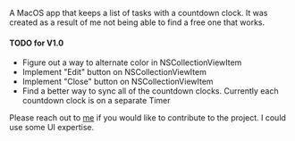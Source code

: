 A MacOS app that keeps a list of tasks with a countdown clock. It was created as a result of me not being able to find a free one that works.


#### TODO for V1.0

- Figure out a way to alternate color in NSCollectionViewItem
- Implement "Edit" button on NSCollectionViewItem
- Implement "Close" button on NSCollectionViewItem
- Find a better way to sync all of the countdown clocks. Currently each countdown clock is on a separate Timer



Please reach out to [me](https://www.ziqiangguan.com/contact) if you would like to contribute to the project. I could use some UI expertise.
